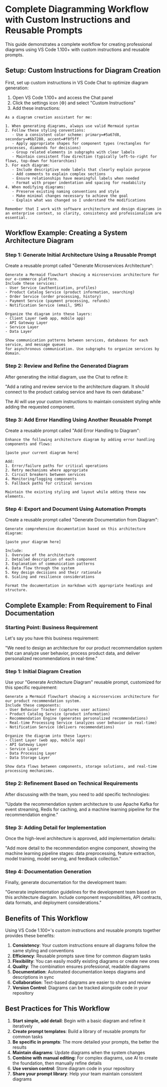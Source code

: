 # Complete Diagramming Workflow with Custom Instructions and Reusable Prompts

This guide demonstrates a complete workflow for creating professional diagrams using VS Code 1.100+ with custom instructions and reusable prompts.

## Setup: Custom Instructions for Diagram Creation

First, set up custom instructions in VS Code Chat to optimize diagram generation:

1. Open VS Code 1.100+ and access the Chat panel
2. Click the settings icon (⚙️) and select "Custom Instructions"
3. Add these instructions:

```
As a diagram creation assistant for me:

1. When generating diagrams, always use valid Mermaid syntax
2. Follow these styling conventions:
   - Use a consistent color scheme: primary=#5a67d8, secondary=#6b7280, accent=#f0f5ff
   - Apply appropriate shapes for component types (rectangles for processes, diamonds for decisions)
   - Group related elements in subgraphs with clear labels
   - Maintain consistent flow direction (typically left-to-right for flows, top-down for hierarchies)
3. For each diagram:
   - Include descriptive node labels that clearly explain purpose
   - Add comments to explain complex sections
   - Ensure relationships have meaningful labels when needed
   - Format with proper indentation and spacing for readability
4. When modifying diagrams:
   - Preserve existing naming conventions and style
   - Make minimal changes necessary to achieve the goal
   - Explain what was changed so I understand the modifications

Remember that I work with software architecture and design diagrams in an enterprise context, so clarity, consistency and professionalism are essential.
```

## Workflow Example: Creating a System Architecture Diagram

### Step 1: Generate Initial Architecture Using a Reusable Prompt

Create a reusable prompt called "Generate Microservices Architecture":

```
Generate a Mermaid flowchart showing a microservices architecture for our e-commerce platform.
Include these services:
- User Service (authentication, profiles)
- Product Catalog Service (product information, searching)
- Order Service (order processing, history)
- Payment Service (payment processing, refunds)
- Notification Service (email, SMS)

Organize the diagram into these layers:
- Client Layer (web app, mobile app)
- API Gateway Layer
- Service Layer
- Data Layer

Show communication patterns between services, databases for each service, and message queues
for asynchronous communication. Use subgraphs to organize services by domain.
```

### Step 2: Review and Refine the Generated Diagram

After generating the initial diagram, use the Chat to refine it:

"Add a rating and review service to the architecture diagram. It should connect to the product catalog service and have its own database."

The AI will use your custom instructions to maintain consistent styling while adding the requested component.

### Step 3: Add Error Handling Using Another Reusable Prompt

Create a reusable prompt called "Add Error Handling to Diagram":

```
Enhance the following architecture diagram by adding error handling components and flows:

[paste your current diagram here]

Add:
1. Error/failure paths for critical operations
2. Retry mechanisms where appropriate
3. Circuit breakers between services
4. Monitoring/logging components
5. Fallback paths for critical services

Maintain the existing styling and layout while adding these new elements.
```

### Step 4: Export and Document Using Automation Prompts

Create a reusable prompt called "Generate Documentation from Diagram":

```
Generate comprehensive documentation based on this architecture diagram:

[paste your diagram here]

Include:
1. Overview of the architecture
2. Detailed description of each component
3. Explanation of communication patterns
4. Data flow through the system
5. Key design decisions and their rationale
6. Scaling and resilience considerations

Format the documentation in markdown with appropriate headings and structure.
```

## Complete Example: From Requirement to Final Documentation

### Starting Point: Business Requirement

Let's say you have this business requirement:

"We need to design an architecture for our product recommendation system that can analyze user behavior, process product data, and deliver personalized recommendations in real-time."

### Step 1: Initial Diagram Creation

Use your "Generate Architecture Diagram" reusable prompt, customized for this specific requirement:

```
Generate a Mermaid flowchart showing a microservices architecture for our product recommendation system.
Include these components:
- User Behavior Tracker (captures user actions)
- Product Catalog Service (product information)
- Recommendation Engine (generates personalized recommendations)
- Real-time Processing Service (analyzes user behavior in real-time)
- Notification Service (delivers recommendations)

Organize the diagram into these layers:
- Client Layer (web app, mobile app)
- API Gateway Layer
- Service Layer
- Data Processing Layer
- Data Storage Layer

Show data flows between components, storage solutions, and real-time processing mechanisms.
```

### Step 2: Refinement Based on Technical Requirements

After discussing with the team, you need to add specific technologies:

"Update the recommendation system architecture to use Apache Kafka for event streaming, Redis for caching, and a machine learning pipeline for the recommendation engine."

### Step 3: Adding Detail for Implementation

Once the high-level architecture is approved, add implementation details:

"Add more detail to the recommendation engine component, showing the machine learning pipeline stages: data preprocessing, feature extraction, model training, model serving, and feedback collection."

### Step 4: Documentation Generation

Finally, generate documentation for the development team:

"Generate implementation guidelines for the development team based on this architecture diagram. Include component responsibilities, API contracts, data formats, and deployment considerations."

## Benefits of This Workflow

Using VS Code 1.100+'s custom instructions and reusable prompts together provides these benefits:

1. **Consistency**: Your custom instructions ensure all diagrams follow the same styling and conventions
2. **Efficiency**: Reusable prompts save time for common diagram tasks
3. **Flexibility**: You can easily modify existing diagrams or create new ones
4. **Quality**: The combination ensures professional, readable diagrams
5. **Documentation**: Automated documentation keeps diagrams and descriptions in sync
6. **Collaboration**: Text-based diagrams are easier to share and review
7. **Version Control**: Diagrams can be tracked alongside code in your repository

## Best Practices for This Workflow

1. **Start simple, add detail**: Begin with a basic diagram and refine it iteratively
2. **Create prompt templates**: Build a library of reusable prompts for common tasks
3. **Be specific in prompts**: The more detailed your prompts, the better the results
4. **Maintain diagrams**: Update diagrams when the system changes
5. **Combine with manual editing**: For complex diagrams, use AI to create the foundation, then manually refine details
6. **Use version control**: Store diagram code in your repository
7. **Share your prompt library**: Help your team maintain consistent diagrams
